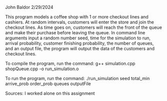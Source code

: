 John Baldor 
2/29/2024


This program models a coffee shop with 1 or more checkout lines and cashiers. At random intervals, customers will enter the store and join the checkout lines. As time goes on, customers will reach the front of the queue and make their purchase before leaving the queue. In command line arguments input a random number seed, time for the simulation to run, arrival probability, customer finishing probability, the number of queues, and an output file, the program will output the data of the customers and checkout lines.


To compile the program, run the command: 
g++ simulation.cpp shopQueue.cpp -o run_simulation.o


To run the program, run the command:
./run_simulation seed total_min arrive_prob order_prob queues outputFile




Sources: I worked alone on this assignment
